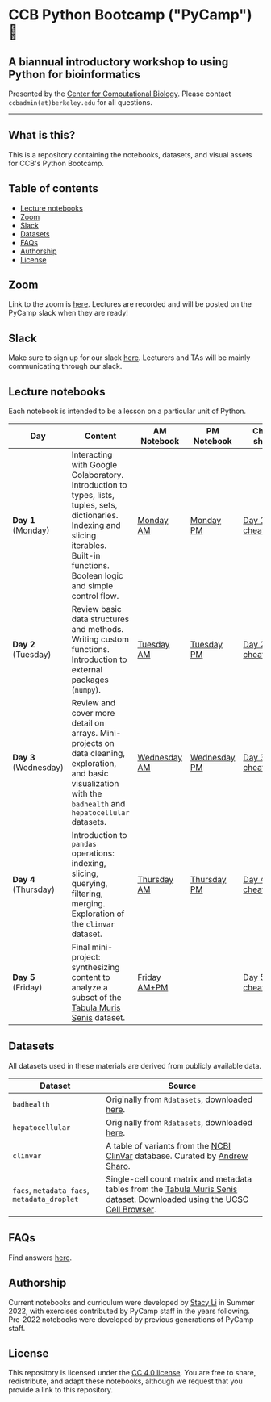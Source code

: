 # CCB Python Bootcamp ("PyCamp") 🐍
## A biannual introductory workshop to using Python for bioinformatics

Presented by the [Center for Computational Biology](ccb.berkeley.edu). Please contact `ccbadmin(at)berkeley.edu` for all questions.

--------------

## What is this?
This is a repository containing the notebooks, datasets, and visual assets for CCB's Python Bootcamp.

## Table of contents
- [Lecture notebooks](#Lecture-notebooks)
- [Zoom](#Zoom)
- [Slack](#Slack)
- [Datasets](#Datasets)
- [FAQs](#FAQs)
- [Authorship](#Authorship)
- [License](#license)

## Zoom
Link to the zoom is [here](https://berkeley.zoom.us/s/97071151872). Lectures are recorded and will be posted on the PyCamp slack when they are ready!

## Slack

Make sure to sign up for our slack [here](https://join.slack.com/t/slack-qxv2392/shared_invite/zt-2o1o6960x-2vTSo5CW5ezl_fTS7ymEaQ). Lecturers and TAs will be mainly communicating through our slack.

## Lecture notebooks
Each notebook is intended to be a lesson on a particular unit of Python. 

| Day | Content | AM Notebook | PM Notebook | Cheat sheet |
| ---- | ------ | ------ | ------ | ------ |
| **Day 1** (Monday) | Interacting with Google Colaboratory. Introduction to types, lists, tuples, sets, dictionaries. Indexing and slicing iterables. Built-in functions. Boolean logic and simple control flow. | [Monday AM](https://drive.google.com/file/d/19T7HiDE53AgfhADzWOmhgFsiUmGPMVmr/view?usp=sharing) | [Monday PM](https://drive.google.com/file/d/19T7HiDE53AgfhADzWOmhgFsiUmGPMVmr/view?usp=sharing) | [Day 1 cheatsheet](https://drive.google.com/file/d/1qdoaHMW_ogV4yU7MHtOnyVxIR0CxWfr2/view?usp=sharing) |
| **Day 2** (Tuesday) | Review basic data structures and methods. Writing custom functions. Introduction to external packages (`numpy`). | [Tuesday AM](https://drive.google.com/file/d/116531IWulRIkXvc3ESFlqTISZDSLgW8E/view?usp=sharing) | [Tuesday PM](https://drive.google.com/file/d/17TrbfESN7YyyYLE3jG-DJp1l9zxyLxQM/view?usp=sharing) | [Day 2 cheatsheet](https://drive.google.com/file/d/1cPx2l9xlnq5eD26J3ePTj4C4k4QURYr-/view?usp=sharing) |
| **Day 3** (Wednesday) | Review and cover more detail on arrays. Mini-projects on data cleaning, exploration, and basic visualization with the `badhealth` and `hepatocellular` datasets. | [Wednesday AM](https://drive.google.com/file/d/1pFjX5MLuRitcbc4wNXvP12uh0qk-KIM4/view?usp=sharing) | [Wednesday PM](https://colab.research.google.com/drive/1ob3POjg3lJGjCZ4iuEm4vShu0YmdANrG?usp=sharing) | [Day 3 cheatsheet](https://drive.google.com/file/d/1s_DL4l23ihlWRFca5E0odreIUEcvXe7z/view?usp=sharing) |
| **Day 4** (Thursday) | Introduction to `pandas` operations: indexing, slicing, querying, filtering, merging. Exploration of the `clinvar` dataset.| [Thursday AM](https://colab.research.google.com/drive/1f23gYwIOfcMF_v1IxDdJa01PIiDjTtP7?usp=sharing) | [Thursday PM](https://colab.research.google.com/drive/1bO1AtYS2iGOuk2pMm_pvRRm9dLMIbK8B?usp=sharing) | [Day 4 cheatsheet](https://drive.google.com/file/d/1Fc9Obxer6ymy2gGVrVLJJ7SmVniFy8Rj/view?usp=sharing) |
| **Day 5** (Friday) | Final mini-project: synthesizing content to analyze a subset of the [Tabula Muris Senis](https://www.nature.com/articles/s41586-020-2496-1) dataset.| [Friday AM+PM](https://drive.google.com/file/d/1EoHs5dQL7nq7d1WGOfxBZapk8V9Yr2nH/view?usp=sharing) | | [Day 5 cheatsheet](https://drive.google.com/file/d/1bIl3Zxxik_qowLS8omiywTiYnwNvCH6u/view?usp=sharing) | 

## Datasets
All datasets used in these materials are derived from publicly available data.

| Dataset | Source |
| ---- | ------ |
| `badhealth` | Originally from `Rdatasets`, downloaded [here](https://vincentarelbundock.github.io/Rdatasets/).
| `hepatocellular` | Originally from `Rdatasets`, downloaded [here](https://vincentarelbundock.github.io/Rdatasets/).
| `clinvar` | A table of variants from the [NCBI ClinVar](https://www.ncbi.nlm.nih.gov/clinvar/) database. Curated by [Andrew Sharo](https://www.andrewsharo.com/). |
| `facs`, `metadata_facs`, `metadata_droplet` | Single-cell count matrix and metadata tables from the [Tabula Muris Senis](https://www.nature.com/articles/s41586-020-2496-1) dataset. Downloaded using the [UCSC Cell Browser](https://cells.ucsc.edu/?ds=tabula-muris-senis). |

## FAQs
Find answers [here](https://ccb.berkeley.edu/ccb-bioinformatics-bootcamp-january-2022-faq/).

## Authorship
Current notebooks and curriculum were developed by [Stacy Li](stacy.li) in Summer 2022, with exercises contributed by PyCamp staff in the years following. Pre-2022 notebooks were developed by previous generations of PyCamp staff.

## License
This repository is licensed under the [CC 4.0 license](https://creativecommons.org/licenses/by/4.0/). You are free to share, redistribute, and adapt these notebooks, although we request that you provide a link to this repository.
